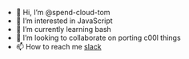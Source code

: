 - 👋 Hi, I’m @spend-cloud-tom
- 👀 I’m interested in JavaScript
- 🌱 I’m currently learning bash
- 💞️ I’m looking to collaborate on porting c00l things
- 📫 How to reach me [slack](https://visma.slack.com/team/UQ7B8R18S)

<!---
spend-cloud-tom/spend-cloud-tom is a ✨ special ✨ repository because its `README.md` (this file) appears on your GitHub profile.
You can click the Preview link to take a look at your changes.
--->
